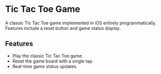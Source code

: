 # Tic Tac Toe Game

A classic Tic Tac Toe game implemented in iOS entirely programmatically. Features include a reset button and game status display.

## Features

- Play the classic Tic Tac Toe game.
- Reset the game board with a single tap.
- Real-time game status updates.
